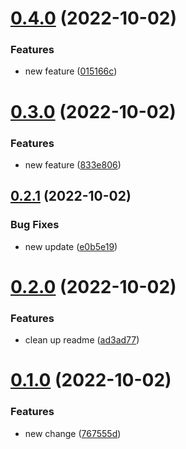 # [0.4.0](https://github.com/soufianeodf/secure-branches/compare/v0.3.0...v0.4.0) (2022-10-02)


### Features

* new feature ([015166c](https://github.com/soufianeodf/secure-branches/commit/015166ca1dff6cdb46aa5da698a7da1652cc8c23))



# [0.3.0](https://github.com/soufianeodf/secure-branches/compare/v0.2.1...v0.3.0) (2022-10-02)


### Features

* new feature ([833e806](https://github.com/soufianeodf/secure-branches/commit/833e806bab5c7d9da954cef2a6f3c580865a8f51))



## [0.2.1](https://github.com/soufianeodf/secure-branches/compare/v0.2.0...v0.2.1) (2022-10-02)


### Bug Fixes

* new update ([e0b5e19](https://github.com/soufianeodf/secure-branches/commit/e0b5e1979911fc58020771ff500c95f4a46e9d3a))



# [0.2.0](https://github.com/soufianeodf/secure-branches/compare/v0.1.0...v0.2.0) (2022-10-02)


### Features

* clean up readme ([ad3ad77](https://github.com/soufianeodf/secure-branches/commit/ad3ad775b04a0f54ff89db811446830f88d3aad5))



# [0.1.0](https://github.com/soufianeodf/secure-branches/compare/767555d532e2bccb6fc09d35c6ac60aacb6c80c6...v0.1.0) (2022-10-02)


### Features

* new change ([767555d](https://github.com/soufianeodf/secure-branches/commit/767555d532e2bccb6fc09d35c6ac60aacb6c80c6))



